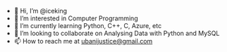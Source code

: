 - 👋 Hi, I’m @iceking
- 👀 I’m interested in Computer Programming
- 🌱 I’m currently learning Python, C++, C, Azure, etc
- 💞️ I’m looking to collaborate on Analysing Data with Python and MySQL
- 📫 How to reach me at ubanijustice@gmail.com

<!---
iceking1914/iceking1914 is a ✨ special ✨ repository because its `README.md` (this file) appears on your GitHub profile.
You can click the Preview link to take a look at your changes.
--->
